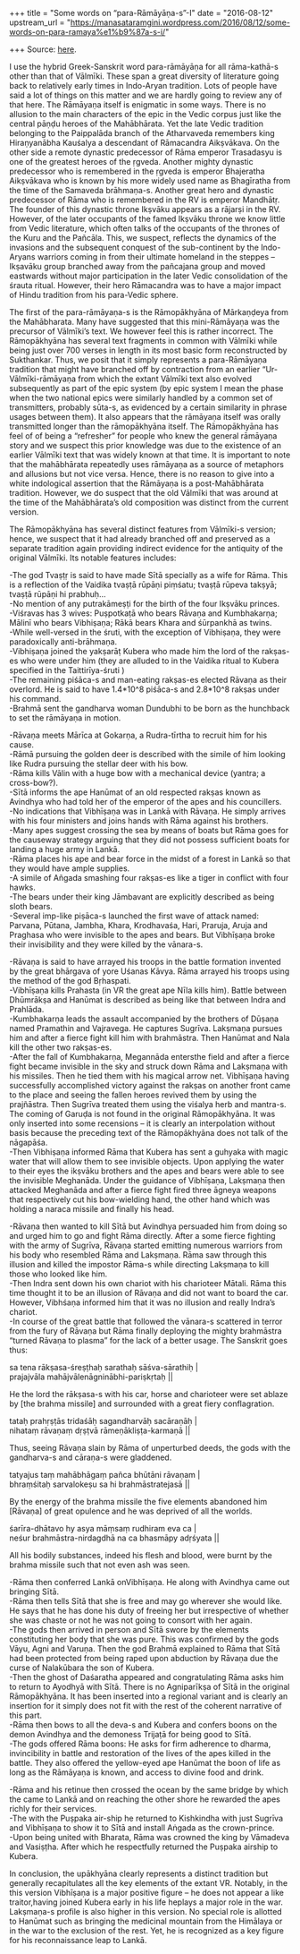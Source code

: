 +++
title = "Some words on “para-Rāmāyāṇa-s”-I"
date = "2016-08-12"
upstream_url = "https://manasataramgini.wordpress.com/2016/08/12/some-words-on-para-ramaya%e1%b9%87a-s-i/"

+++
Source: [here](https://manasataramgini.wordpress.com/2016/08/12/some-words-on-para-ramaya%e1%b9%87a-s-i/).

I use the hybrid Greek-Sanskrit word para-rāmāyāṇa for all rāma-kathā-s
other than that of Vālmīki. These span a great diversity of literature
going back to relatively early times in Indo-Aryan tradition. Lots of
people have said a lot of things on this matter and we are hardly going
to review any of that here. The Rāmāyaṇa itself is enigmatic in some
ways. There is no allusion to the main characters of the epic in the
Vedic corpus just like the central pāṇḍu heroes of the Mahābhārata. Yet
the late Vedic tradition belonging to the Paippalāda branch of the
Atharvaveda remembers king Hiraṇyanābha Kauśalya a descendant of
Rāmacandra Aikṣvākava. On the other side a remote dynastic predecessor
of Rāma emperor Trasadasyu is one of the greatest heroes of the ṛgveda.
Another mighty dynastic predecessor who is remembered in the ṛgveda is
emperor Bhajeratha Aikṣvākava who is known by his more widely used name
as Bhagīratha from the time of the Samaveda brāhmaṇa-s. Another great
hero and dynastic predecessor of Rāma who is remembered in the RV is
emperor Mandhātṛ. The founder of this dynastic throne Ikṣvāku appears as
a rājarṣi in the RV. However, of the later occupants of the famed
Ikṣvāku throne we know little from Vedic literature, which often talks
of the occupants of the thrones of the Kuru and the Pañcāla. This, we
suspect, reflects the dynamics of the invasions and the subsequent
conquest of the sub-continent by the Indo-Aryans warriors coming in from
their ultimate homeland in the steppes – Ikṣavāku group branched away
from the pañcajana group and moved eastwards without major participation
in the later Vedic consolidation of the śrauta ritual. However, their
hero Rāmacandra was to have a major impact of Hindu tradition from his
para-Vedic sphere.

The first of the para-rāmāyaṇa-s is the Rāmopākhyāna of Mārkaṇḍeya from
the Mahābharata. Many have suggested that this mini-Rāmāyaṇa was the
precursor of Vālmīki’s text. We however feel this is rather incorrect.
The Rāmopākhyāna has several text fragments in common with Vālmīki while
being just over 700 verses in length in its most basic form
reconstructed by Sukthankar. Thus, we posit that it simply represents a
para-Rāmāyaṇa tradition that might have branched off by contraction from
an earlier “Ur-Vālmīki-rāmāyaṇa from which the extant Vālmīki text also
evolved subsequently as part of the epic system (by epic system I mean
the phase when the two national epics were similarly handled by a common
set of transmitters, probably sūta-s, as evidenced by a certain
similarity in phrase usages between them). It also appears that the
rāmāyaṇa itself was orally transmitted longer than the rāmopākhyāna
itself. The Rāmopākhyāna has feel of of being a “refresher” for people
who knew the general rāmāyaṇa story and we suspect this prior knowledge
was due to the existence of an earlier Vālmīki text that was widely
known at that time. It is important to note that the mahābhārata
repeatedly uses rāmāyaṇa as a source of metaphors and allusions but not
vice versa. Hence, there is no reason to give into a white indological
assertion that the Rāmāyaṇa is a post-Mahābhārata tradition. However, we
do suspect that the old Vālmīki that was around at the time of the
Mahābhārata’s old composition was distinct from the current version.

The Rāmopākhyāna has several distinct features from Vālmīki-s version;
hence, we suspect that it had already branched off and preserved as a
separate tradition again providing indirect evidence for the antiquity
of the original Vālmīki. Its notable features includes:

-The god Tvaṣṭṛ is said to have made Sītā specially as a wife for Rāma.
This is a reflection of the Vaidika tvaṣṭā rūpāṇi piṃśatu; tvaṣṭā rūpeva
takṣyā; tvaṣṭā rūpāṇi hi prabhuḥ…  
-No mention of any putrakāmeṣṭi for the birth of the four Ikṣvāku
princes.  
-Viśravas has 3 wives: Puṣpotkaṭā who bears Rāvaṇa and Kumbhakarṇa;
Mālinī who bears Vibhiṣaṇa; Rākā bears Khara and śūrpankhā as twins.  
-While well-versed in the śruti, with the exception of Vibhiṣaṇa, they
were paradoxically anti-brāhmaṇa.  
-Vibhiṣaṇa joined the yakṣarāṭ Kubera who made him the lord of the
rakṣas-es who were under him (they are alluded to in the Vaidika ritual
to Kubera specified in the Taittirīya-śruti )  
-The remaining piśāca-s and man-eating rakṣas-es elected Rāvaṇa as their
overlord. He is said to have 1.4\*10^8 piśāca-s and 2.8\*10^8 rakṣas
under his command.  
-Brahmā sent the gandharva woman Dundubhi to be born as the hunchback to
set the rāmāyaṇa in motion.

-Rāvaṇa meets Mārīca at Gokarṇa, a Rudra-tīrtha to recruit him for his
cause.  
-Rāmā pursuing the golden deer is described with the simile of him
looking like Rudra pursuing the stellar deer with his bow.  
-Rāma kills Vālin with a huge bow with a mechanical device (yantra; a
cross-bow?).  
-Sītā informs the ape Hanūmat of an old respected rakṣas known as
Avindhya who had told her of the emperor of the apes and his
councillers.  
-No indications that Vibhīṣaṇa was in Lankā with Rāvaṇa. He simply
arrives with his four ministers and joins hands with Rāma against his
brothers.  
-Many apes suggest crossing the sea by means of boats but Rāma goes for
the causeway strategy arguing that they did not possess sufficient boats
for landing a huge army in Lankā.  
-Rāma places his ape and bear force in the midst of a forest in Lankā so
that they would have ample supplies.  
-A simile of Añgada smashing four rakṣas-es like a tiger in conflict
with four hawks.  
-The bears under their king Jāmbavant are explicitly described as being
sloth bears.  
-Several imp-like piṣāca-s launched the first wave of attack named:
Parvana, Pūtana, Jambha, Khara, Krodhavaśa, Hari, Praruja, Aruja and
Praghasa who were invisible to the apes and bears. But Vibhīṣaṇa broke
their invisibility and they were killed by the vānara-s.

-Rāvaṇa is said to have arrayed his troops in the battle formation
invented by the great bhārgava of yore Uśanas Kāvya. Rāma arrayed his
troops using the method of the god Bṛhaspati.  
-Vibhīṣaṇa kills Prahasta (in VR the great ape Nīla kills him). Battle
between Dhūmrākṣa and Hanūmat is described as being like that between
Indra and Prahlāda.  
-Kumbhakarṇa leads the assault accompanied by the brothers of Dūṣaṇa
named Pramathin and Vajravega. He captures Sugrīva. Lakṣmaṇa pursues him
and after a fierce fight kill him with brahmāstra. Then Hanūmat and Nala
kill the other two rakṣas-es.  
-After the fall of Kumbhakarṇa, Megannāda entersthe field and after a
fierce fight became invisible in the sky and struck down Rāma and
Lakṣmaṇa with his missiles. Then he tied them with his magical arrow
net. Vibhīṣaṇa having successfully accomplished victory against the
rakṣas on another front came to the place and seeing the fallen heroes
revived them by using the prajñāstra. Then Sugrīva treated them using
the viśalya herb and mantra-s. The coming of Garuḍa is not found in the
original Rāmopākhyāna. It was only inserted into some recensions – it is
clearly an interpolation without basis because the preceding text of the
Rāmopākhyāna does not talk of the nāgapāśa.  
-Then Vibhiṣaṇa informed Rāma that Kubera has sent a guhyaka with magic
water that will allow them to see invisible objects. Upon applying the
water to their eyes the ikṣvāku brothers and the apes and bears were
able to see the invisible Meghanāda. Under the guidance of Vibhīṣaṇa,
Lakṣmaṇa then attacked Meghanāda and after a fierce fight fired three
āgneya weapons that respectively cut his bow-wielding hand, the other
hand which was holding a naraca missile and finally his head.

-Rāvaṇa then wanted to kill Sītā but Avindhya persuaded him from doing
so and urged him to go and fight Rāma directly. After a some fierce
fighting with the army of Sugrīva, Rāvaṇa started emitting numerous
warriors from his body who resembled Rāma and Lakṣmaṇa. Rāma saw through
this illusion and killed the impostor Rāma-s while directing Lakṣmaṇa to
kill those who looked like him.  
-Then Indra sent down his own chariot with his charioteer Mātali. Rāma
this time thought it to be an illusion of Rāvaṇa and did not want to
board the car. However, Vibhśaṇa informed him that it was no illusion
and really Indra’s chariot.  
-In course of the great battle that followed the vānara-s scattered in
terror from the fury of Rāvaṇa but Rāma finally deploying the mighty
brahmāstra “turned Rāvaṇa to plasma” for the lack of a better usage. The
Sanskrit goes thus:

sa tena rākṣasa-śreṣṭhaḥ sarathaḥ sāśva-sārathiḥ \|  
prajajvāla mahājvālenāgninābhi-pariṣkṛtaḥ \|\|

He the lord the rākṣasa-s with his car, horse and charioteer were set
ablaze by \[the brahma missile\] and surrounded with a great fiery
conflagration.

tataḥ prahṛṣṭās tridaśāḥ sagandharvāḥ sacāraṇāḥ \|  
nihataṃ rāvaṇaṃ dṛṣṭvā rāmeṇākliṣṭa-karmaṇā \|\|

Thus, seeing Rāvaṇa slain by Rāma of unperturbed deeds, the gods with
the gandharva-s and cāraṇa-s were gladdened.

tatyajus taṃ mahābhāgaṃ pañca bhūtāni rāvaṇam \|  
bhraṃśitaḥ sarvalokeṣu sa hi brahmāstratejasā \|\|

By the energy of the brahma missile the five elements abandoned him
\[Rāvaṇa\] of great opulence and he was deprived of all the worlds.

śarīra-dhātavo hy asya māṃsaṃ rudhiram eva ca \|  
neśur brahmāstra-nirdagdhā na ca bhasmāpy adṛśyata \|\|

All his bodily substances, indeed his flesh and blood, were burnt by the
brahma missile such that not even ash was seen.

-Rāma then conferred Lankā onVibhīṣaṇa. He along with Avindhya came out
bringing Sītā.  
-Rāma then tells Sītā that she is free and may go wherever she would
like. He says that he has done his duty of freeing her but irrespective
of whether she was chaste or not he was not going to consort with her
again.  
-The gods then arrived in person and Sītā swore by the elements
constituting her body that she was pure. This was confirmed by the gods
Vāyu, Agni and Varuṇa. Then the god Brahmā explained to Rāma that Sītā
had been protected from being raped upon abduction by Rāvaṇa due the
curse of Nalakūbara the son of Kubera.  
-Then the ghost of Daśaratha appeared and congratulating Rāma asks him
to return to Ayodhyā with Sītā. There is no Agniparīkṣa of Sītā in the
original Rāmopākhyāna. It has been inserted into a regional variant and
is clearly an insertion for it simply does not fit with the rest of the
coherent narrative of this part.  
-Rāma then bows to all the deva-s and Kubera and confers boons on the
demon Avindhya and the demoness Trijaṭā for being good to Sītā.  
-The gods offered Rāma boons: He asks for firm adherence to dharma,
invincibility in battle and restoration of the lives of the apes killed
in the battle. They also offered the yellow-eyed ape Hanūmat the boon of
life as long as the Rāmāyaṇa is known, and access to divine food and
drink.

-Rāma and his retinue then crossed the ocean by the same bridge by which
the came to Lankā and on reaching the other shore he rewarded the apes
richly for their services.  
-The with the Puṣpaka air-ship he returned to Kishkindha with just
Sugrīva and Vibhīṣaṇa to show it to Sītā and install Aṅgada as the
crown-prince.  
-Upon being united with Bharata, Rāma was crowned the king by Vāmadeva
and Vasiṣṭha. After which he respectfully returned the Puṣpaka airship
to Kubera.

In conclusion, the upākhyāna clearly represents a distinct tradition but
generally recapitulates all the key elements of the extant VR. Notably,
in the this version Vibhīṣaṇa is a major positive figure – he does not
appear a like traitor,having joined Kubera early in his life heplays a
major role in the war. Lakṣmaṇa-s profile is also higher in this
version. No special role is allotted to Hanūmat such as bringing the
medicinal mountain from the Himālaya or in the war to the exclusion of
the rest. Yet, he is recognized as a key figure for his reconnaissance
leap to Lankā.

